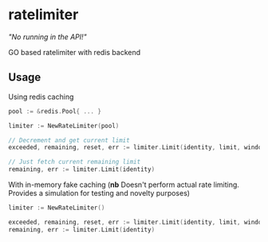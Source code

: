 # ratelimiter

_"No running in the API!"_

GO based ratelimiter with redis backend

Usage
-----

Using redis caching

```go
pool := &redis.Pool{ ... }

limiter := NewRateLimiter(pool)

// Decrement and get current limit
exceeded, remaining, reset, err := limiter.Limit(identity, limit, window)

// Just fetch current remaining limit
remaining, err := limiter.Limit(identity)
```

With in-memory fake caching (**nb** Doesn't perform actual rate limiting. Provides a simulation for testing and novelty purposes)

```go
limiter := NewRateLimiter()

exceeded, remaining, reset, err := limiter.Limit(identity, limit, window)
remaining, err := limiter.Limit(identity)
```
